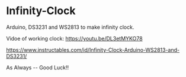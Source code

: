 # Infinity-Clock
Arduino, DS3231 and WS2813 to make infinity clock.


Vidoe of working clock:
https://youtu.be/DL3etMYKO78

https://www.instructables.com/id/Infinity-Clock-Arduino-WS2813-and-DS3231/


As Always -- Good Luck!!
